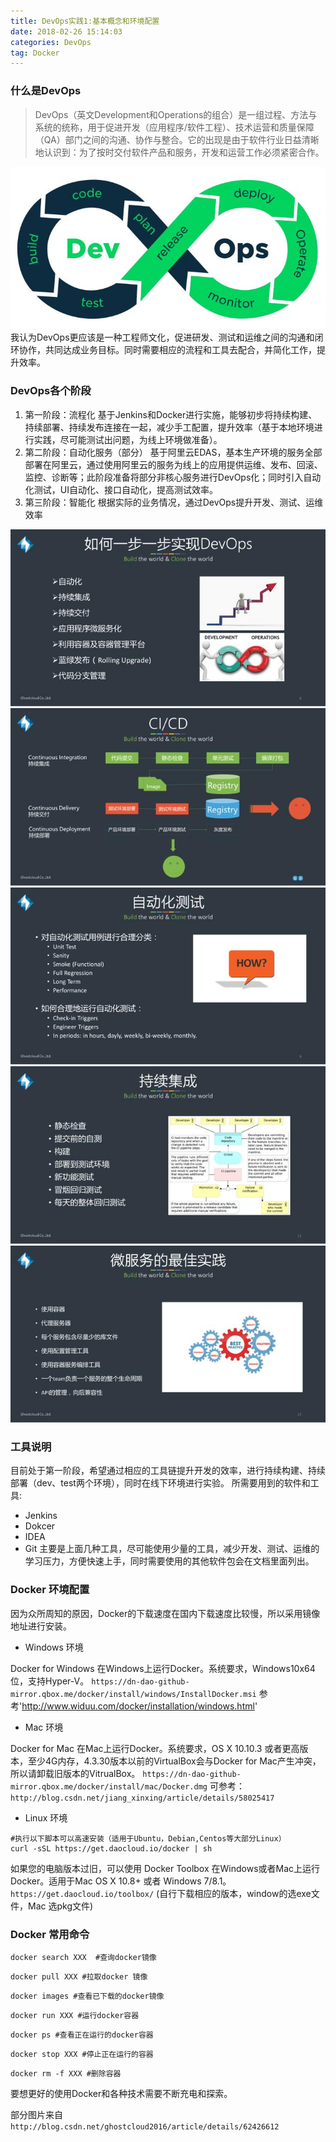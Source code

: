 ```yaml
---
title: DevOps实践1:基本概念和环境配置
date: 2018-02-26 15:14:03
categories: DevOps
tag: Docker
---
```

### 什么是DevOps
> DevOps（英文Development和Operations的组合）是一组过程、方法与系统的统称，用于促进开发（应用程序/软件工程）、技术运营和质量保障（QA）部门之间的沟通、协作与整合。它的出现是由于软件行业日益清晰地认识到：为了按时交付软件产品和服务，开发和运营工作必须紧密合作。

![](devops-1-environmental-configuration/v2-1015dcf5e27561114bb64348fdd8da03_hd.jpg)
我认为DevOps更应该是一种工程师文化，促进研发、测试和运维之间的沟通和闭环协作，共同达成业务目标。同时需要相应的流程和工具去配合，并简化工作，提升效率。

### DevOps各个阶段
1. 第一阶段：流程化
基于Jenkins和Docker进行实施，能够初步将持续构建、持续部署、持续发布连接在一起，减少手工配置，提升效率（基于本地环境进行实践，尽可能测试出问题，为线上环境做准备）。
2. 第二阶段：自动化服务（部分）
基于阿里云EDAS，基本生产环境的服务全部部署在阿里云，通过使用阿里云的服务为线上的应用提供运维、发布、回滚、监控、诊断等；此阶段准备将部分非核心服务进行DevOps化；同时引入自动化测试，UI自动化、接口自动化，提高测试效率。
3. 第三阶段：智能化
根据实际的业务情况，通过DevOps提升开发、测试、运维效率

![如何一步步实现DevOps](devops-1-environmental-configuration/191800078ffdfe660fb3.jpeg)
![CI/CD](devops-1-environmental-configuration/191500078c0b39a29f95.jpeg)
![自动化测试](devops-1-environmental-configuration/1916000764d774a3eee4.jpeg)
![持续集成](devops-1-environmental-configuration/191700078c8d4238617c.jpeg)
![微服务最佳实践](devops-1-environmental-configuration/191b000762026287366b.jpeg)

### 工具说明
目前处于第一阶段，希望通过相应的工具链提升开发的效率，进行持续构建、持续部署（dev、test两个环境），同时在线下环境进行实验。
所需要用到的软件和工具:
- Jenkins
- Dokcer
- IDEA
- Git
主要是上面几种工具，尽可能使用少量的工具，减少开发、测试、运维的学习压力，方便快速上手，同时需要使用的其他软件包会在文档里面列出。

### Docker 环境配置
因为众所周知的原因，Docker的下载速度在国内下载速度比较慢，所以采用镜像地址进行安装。
- Windows 环境

Docker for Windows 在Windows上运行Docker。系统要求，Windows10x64位，支持Hyper-V。
`https://dn-dao-github-mirror.qbox.me/docker/install/windows/InstallDocker.msi`
参考'http://www.widuu.com/docker/installation/windows.html'


- Mac 环境

Docker for Mac 在Mac上运行Docker。系统要求，OS X 10.10.3 或者更高版本，至少4G内存，4.3.30版本以前的VirtualBox会与Docker for Mac产生冲突，所以请卸载旧版本的VitrualBox。
`https://dn-dao-github-mirror.qbox.me/docker/install/mac/Docker.dmg`
可参考：`http://blog.csdn.net/jiang_xinxing/article/details/58025417`

- Linux 环境

```
#执行以下脚本可以高速安装（适用于Ubuntu，Debian,Centos等大部分Linux）
curl -sSL https://get.daocloud.io/docker | sh
```

如果您的电脑版本过旧，可以使用 Docker Toolbox 在Windows或者Mac上运行Docker。适用于Mac OS X 10.8+ 或者 Windows 7/8.1。
`https://get.daocloud.io/toolbox/` (自行下载相应的版本，window的选exe文件，Mac 选pkg文件)

### Docker 常用命令
```
docker search XXX  #查询docker镜像
```

```
docker pull XXX #拉取docker 镜像
```

```
docker images #查看已下载的docker镜像
```

```
docker run XXX #运行docker容器
```

```
docker ps #查看正在运行的docker容器
```

```
docker stop XXX #停止正在运行的容器
```

```
docker rm -f XXX #删除容器
```
要想更好的使用Docker和各种技术需要不断充电和探索。

部分图片来自 `http://blog.csdn.net/ghostcloud2016/article/details/62426612`
